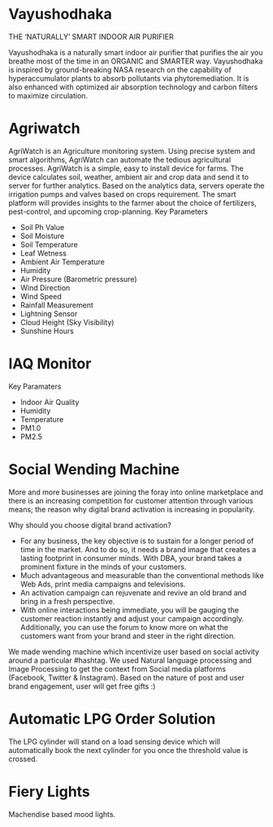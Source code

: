 # Vayushodhaka

THE ‘NATURALLY’ SMART INDOOR AIR PURIFIER

Vayushodhaka is a naturally smart indoor air purifier that purifies the air you breathe most of the time in an ORGANIC and SMARTER way. Vayushodhaka is inspired by ground-breaking NASA research on the capability of hyperaccumulator plants to absorb pollutants via phytoremediation. It is also enhanced with optimized air absorption technology and carbon filters to maximize circulation.

# Agriwatch

AgriWatch is an Agriculture monitoring system. Using precise system and smart algorithms,
AgriWatch can automate the tedious agricultural processes. AgriWatch is a simple, easy to
install device for farms. The device calculates soil, weather, ambient air and crop data and send
it to server for further analytics. Based on the analytics data, servers operate the irrigation
pumps and valves based on crops requirement. The smart platform will provides insights to the
farmer about the choice of fertilizers, pest-control, and upcoming crop-planning.
Key Parameters

* Soil Ph Value
* Soil Moisture
* Soil Temperature
* Leaf Wetness
* Ambient Air Temperature
* Humidity
* Air Pressure (Barometric pressure)
* Wind Direction
* Wind Speed
* Rainfall Measurement
* Lightning Sensor
* Cloud Height (Sky Visibility)
* Sunshine Hours

# IAQ Monitor
Key Paramaters
* Indoor Air Quality
* Humidity
* Temperature
* PM1.0
* PM2.5

# Social Wending Machine

More and more businesses are joining the foray into online marketplace and there is an increasing
competition for customer attention through various means; the reason why digital brand activation is
increasing in popularity.

Why should you choose digital brand activation?
* For any business, the key objective is to sustain for a longer period of time in the market. And to
do so, it needs a brand image that creates a lasting footprint in consumer minds. With DBA, your
brand takes a prominent fixture in the minds of your customers.
* Much advantageous and measurable than the conventional methods like Web Ads, print media
campaigns and televisions.
* An activation campaign can rejuvenate and revive an old brand and bring in a fresh perspective.
* With online interactions being immediate, you will be gauging the customer reaction instantly
and adjust your campaign accordingly. Additionally, you can use the forum to know more on
what the customers want from your brand and steer in the right direction.

We made wending machine which incentivize user based on social activity around a particular #hashtag.
We used Natural language processing and Image Processing to get the context from Social media platforms 
(Facebook, Twitter & Instagram). Based on the nature of post and user brand engagement, user will get 
free gifts :)  

# Automatic LPG Order Solution 

The LPG cylinder will stand on a load sensing device which will automatically book the next cylinder for you 
once the threshold value is crossed.

# Fiery Lights

Machendise based mood lights.
